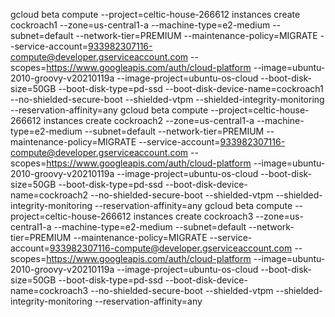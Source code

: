 gcloud beta compute --project=celtic-house-266612 instances create cockroach1 --zone=us-central1-a --machine-type=e2-medium --subnet=default --network-tier=PREMIUM --maintenance-policy=MIGRATE --service-account=933982307116-compute@developer.gserviceaccount.com --scopes=https://www.googleapis.com/auth/cloud-platform --image=ubuntu-2010-groovy-v20210119a --image-project=ubuntu-os-cloud --boot-disk-size=50GB --boot-disk-type=pd-ssd --boot-disk-device-name=cockroach1 --no-shielded-secure-boot --shielded-vtpm --shielded-integrity-monitoring --reservation-affinity=any
gcloud beta compute --project=celtic-house-266612 instances create cockroach2 --zone=us-central1-a --machine-type=e2-medium --subnet=default --network-tier=PREMIUM --maintenance-policy=MIGRATE --service-account=933982307116-compute@developer.gserviceaccount.com --scopes=https://www.googleapis.com/auth/cloud-platform --image=ubuntu-2010-groovy-v20210119a --image-project=ubuntu-os-cloud --boot-disk-size=50GB --boot-disk-type=pd-ssd --boot-disk-device-name=cockroach2 --no-shielded-secure-boot --shielded-vtpm --shielded-integrity-monitoring --reservation-affinity=any
gcloud beta compute --project=celtic-house-266612 instances create cockroach3 --zone=us-central1-a --machine-type=e2-medium --subnet=default --network-tier=PREMIUM --maintenance-policy=MIGRATE --service-account=933982307116-compute@developer.gserviceaccount.com --scopes=https://www.googleapis.com/auth/cloud-platform --image=ubuntu-2010-groovy-v20210119a --image-project=ubuntu-os-cloud --boot-disk-size=50GB --boot-disk-type=pd-ssd --boot-disk-device-name=cockroach3 --no-shielded-secure-boot --shielded-vtpm --shielded-integrity-monitoring --reservation-affinity=any